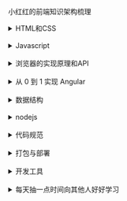 小红红的前端知识架构梳理

<details>
  <summary>HTML和CSS</summary>

- [ ] [居中布局解决方案]()

> [更多章节](https://github.com/luohong123)

</details>

<br/>

<details>
  <summary>Javascript</summary>

- [ ] [《JavaScript高级程序设计》学习笔记]()
- [ ] [《你不知道的Javascript  (上)》学习笔记]()
- [ ] [《你不知道的Javascript  (下)》学习笔记]()
> [更多章节](https://github.com/luohong123)

</details>

<br/>

<details>
  <summary>浏览器的实现原理和API</summary>

- [ ] [  ]()

</details>

<br/>

<details>
  <summary>从 0 到 1 实现 Angular </summary>

- [ ] [ 开发环境配置 ]()
- [ ] [ 双向数据绑定原理 ]()
- [ ] [ 生命周期 ]()
- [ ] [ 写一个基础组件 ]()
- [ ] [ 非父子组件之间的实时刷新 ]()
- [ ] [ 请求时间大于2min的原因探索 ]()
- [ ] [ Awesome-Angular相关知识库 ]()
- [ ] [ AOT 打包注意事项 ]()
- [ ] [ 懒加载路由的实现原理 ]()

</details>
 
<br/>

<details>
  <summary>数据结构</summary>

- [ ] [ 栈 ]()
- [ ] [ 队列 ]()
- [ ] [ 链表 ]()
- [ ] [ 集合 ]()
- [ ] [ 字典 ]()
- [ ] [ 哈希表 ]()
- [ ] [ 二叉树 ]()
- [ ] [ 图 ]()
- [ ] [ 排序 | 查找 ]()
- [ ] [ 动态规划 ]()
- [ ] [ 贪心算法 ]()
> LeetCode 刷题进度

</details>

<br/>
<details>
  <summary>nodejs</summary>

- [ ] [ 实现一个博客 ]()

</details>
<br/>

<details>
  <summary>代码规范</summary>

- [ ] [ 实现一个博客 ]()

</details>
<br/>

<details>
  <summary>打包与部署</summary>

- [ ] [ VSCode 编辑器 ]()
- [ ] [ Item2 ]()

</details>
<br/>

<details>
  <summary>开发工具</summary>

- [ ] [ VSCode 编辑器 ]()
- [ ] [ Item2 ]()

</details>
<br/>

<details>
  <summary>每天抽一点时间向其他人好好学习</summary>

- [【木易杨的博客】网易高级前端工程师](https://github.com/yygmind/blog)
- [【前端九部】前端入门者手册](https://www.yuque.com/fe9/basic/pmn63k)
- [【MuYunyun的博客】对前端知识架构的梳理](https://github.com/MuYunyun/blog)
- [【前端面试图谱】](https://github.com/InterviewMap/CS-Interview-Knowledge-Map)

</details>
<br/>
